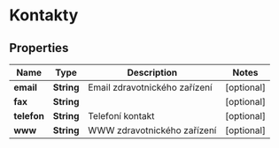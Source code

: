 

# Kontakty


## Properties

| Name | Type | Description | Notes |
|------------ | ------------- | ------------- | -------------|
|**email** | **String** | Email zdravotnického zařízení  |  [optional] |
|**fax** | **String** |  |  [optional] |
|**telefon** | **String** | Telefoní kontakt |  [optional] |
|**www** | **String** | WWW zdravotnického zařízení |  [optional] |




